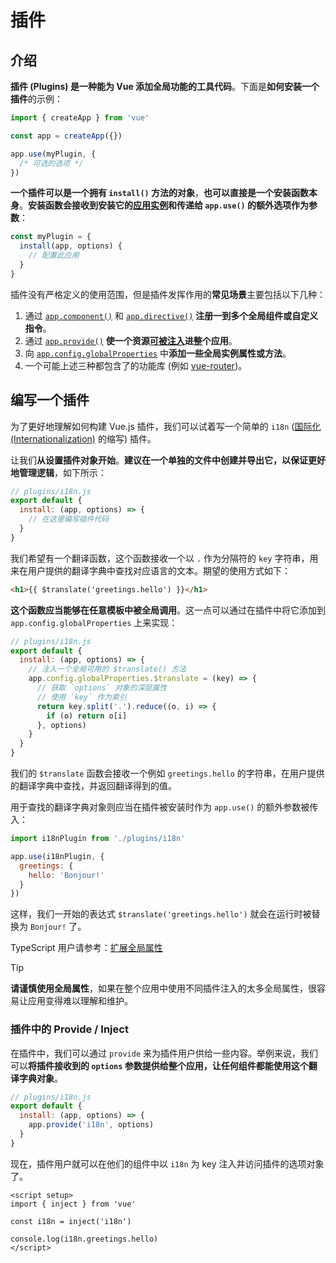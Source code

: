 # 插件

## 介绍

**插件 (Plugins) 是一种能为 Vue 添加全局功能的工具代码**。下面是**如何安装一个插件**的示例：

```js
import { createApp } from 'vue'

const app = createApp({})

app.use(myPlugin, {
  /* 可选的选项 */
})
```

**一个插件可以是一个拥有 `install()` 方法的对象**，**也可以直接是一个安装函数本身**。**安装函数会接收到安装它的[应用实例](https://cn.vuejs.org/api/application.html)和传递给 `app.use()` 的额外选项作为参数**：

```js
const myPlugin = {
  install(app, options) {
    // 配置此应用
  }
}
```

插件没有严格定义的使用范围，但是插件发挥作用的**常见场景**主要包括以下几种：

1. 通过 [`app.component()`](https://cn.vuejs.org/api/application.html#app-component) 和 [`app.directive()`](https://cn.vuejs.org/api/application.html#app-directive) **注册一到多个全局组件或自定义指令**。
2. 通过 [`app.provide()`](https://cn.vuejs.org/api/application.html#app-provide) **使一个资源[可被注入](../深入组件/依赖注入.md)进整个应用**。
3. 向 [`app.config.globalProperties`](https://cn.vuejs.org/api/application.html#app-config-globalproperties) 中**添加一些全局实例属性或方法**。
4. 一个可能上述三种都包含了的功能库 (例如 [vue-router](https://github.com/vuejs/vue-router-next))。

## 编写一个插件

为了更好地理解如何构建 Vue.js 插件，我们可以试着写一个简单的 `i18n` ([国际化 (Internationalization)](https://en.wikipedia.org/wiki/Internationalization_and_localization) 的缩写) 插件。

让我们**从设置插件对象开始**。**建议在一个单独的文件中创建并导出它，以保证更好地管理逻辑**，如下所示：

```js
// plugins/i18n.js
export default {
  install: (app, options) => {
    // 在这里编写插件代码
  }
}
```

我们希望有一个翻译函数，这个函数接收一个以 `.` 作为分隔符的 `key` 字符串，用来在用户提供的翻译字典中查找对应语言的文本。期望的使用方式如下：

```html
<h1>{{ $translate('greetings.hello') }}</h1>
```

**这个函数应当能够在任意模板中被全局调用**。这一点可以通过在插件中将它添加到 `app.config.globalProperties` 上来实现：

```js {4-10}
// plugins/i18n.js
export default {
  install: (app, options) => {
    // 注入一个全局可用的 $translate() 方法
    app.config.globalProperties.$translate = (key) => {
      // 获取 `options` 对象的深层属性
      // 使用 `key` 作为索引
      return key.split('.').reduce((o, i) => {
        if (o) return o[i]
      }, options)
    }
  }
}
```

我们的 `$translate` 函数会接收一个例如 `greetings.hello` 的字符串，在用户提供的翻译字典中查找，并返回翻译得到的值。

用于查找的翻译字典对象则应当在插件被安装时作为 `app.use()` 的额外参数被传入：

```js
import i18nPlugin from './plugins/i18n'

app.use(i18nPlugin, {
  greetings: {
    hello: 'Bonjour!'
  }
})
```

这样，我们一开始的表达式 `$translate('greetings.hello')` 就会在运行时被替换为 `Bonjour!` 了。

TypeScript 用户请参考：[扩展全局属性](https://cn.vuejs.org/guide/typescript/options-api.html#augmenting-global-properties) <Badge type="tip" text="TS" />

> [!tip]
>
> **请谨慎使用全局属性**，如果在整个应用中使用不同插件注入的太多全局属性，很容易让应用变得难以理解和维护。

### 插件中的 Provide / Inject

在插件中，我们可以通过 `provide` 来为插件用户供给一些内容。举例来说，我们可以**将插件接收到的 `options` 参数提供给整个应用，让任何组件都能使用这个翻译字典对象**。

```js
// plugins/i18n.js
export default {
  install: (app, options) => {
    app.provide('i18n', options)
  }
}
```

现在，插件用户就可以在他们的组件中以 `i18n` 为 key 注入并访问插件的选项对象了。

```vue
<script setup>
import { inject } from 'vue'

const i18n = inject('i18n')

console.log(i18n.greetings.hello)
</script>
```

